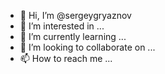 - 👋 Hi, I’m @sergeygryaznov
- 👀 I’m interested in ...
- 🌱 I’m currently learning ...
- 💞️ I’m looking to collaborate on ...
- 📫 How to reach me ...

<!---
sergeygryaznov/sergeygryaznov is a ✨ special ✨ repository because its `README.md` (this file) appears on your GitHub profile.
You can click the Preview link to take a look at your changes.
--->
